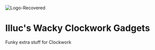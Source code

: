 ![Logo-Recovered](vscreate_logo.png)

# Illuc's Wacky Clockwork Gadgets

Funky extra stuff for Clockwork
